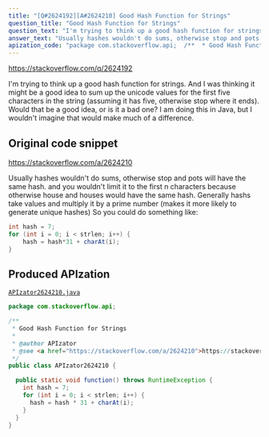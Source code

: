 ```yaml
---
title: "[Q#2624192][A#2624210] Good Hash Function for Strings"
question_title: "Good Hash Function for Strings"
question_text: "I'm trying to think up a good hash function for strings.  And I was thinking it might be a good idea to sum up the unicode values for the first five characters in the string (assuming it has five, otherwise stop where it ends).  Would that be a good idea, or is it a bad one? I am doing this in Java, but I wouldn't imagine that would make much of a difference."
answer_text: "Usually hashes wouldn't do sums, otherwise stop and pots will have the same hash. and you wouldn't limit it to the first n characters because otherwise house and houses would have the same hash. Generally hashs take values and multiply it by a prime number (makes it more likely to generate unique hashes) So you could do something like:"
apization_code: "package com.stackoverflow.api;  /**  * Good Hash Function for Strings  *  * @author APIzator  * @see <a href=\"https://stackoverflow.com/a/2624210\">https://stackoverflow.com/a/2624210</a>  */ public class APIzator2624210 {    public static void function() throws RuntimeException {     int hash = 7;     for (int i = 0; i < strlen; i++) {       hash = hash * 31 + charAt(i);     }   } }"
---
```


https://stackoverflow.com/q/2624192

I&#x27;m trying to think up a good hash function for strings.  And I was thinking it might be a good idea to sum up the unicode values for the first five characters in the string (assuming it has five, otherwise stop where it ends).  Would that be a good idea, or is it a bad one?
I am doing this in Java, but I wouldn&#x27;t imagine that would make much of a difference.



## Original code snippet

https://stackoverflow.com/a/2624210

Usually hashes wouldn&#x27;t do sums, otherwise stop and pots will have the same hash.
and you wouldn&#x27;t limit it to the first n characters because otherwise house and houses would have the same hash.
Generally hashs take values and multiply it by a prime number (makes it more likely to generate unique hashes) So you could do something like:

```java
int hash = 7;
for (int i = 0; i < strlen; i++) {
    hash = hash*31 + charAt(i);
}
```

## Produced APIzation

[`APIzator2624210.java`](https://github.com/pasqualesalza/apization-temp-data/raw/master/apizations/java/APIzator2624210.java)

```java
package com.stackoverflow.api;

/**
 * Good Hash Function for Strings
 *
 * @author APIzator
 * @see <a href="https://stackoverflow.com/a/2624210">https://stackoverflow.com/a/2624210</a>
 */
public class APIzator2624210 {

  public static void function() throws RuntimeException {
    int hash = 7;
    for (int i = 0; i < strlen; i++) {
      hash = hash * 31 + charAt(i);
    }
  }
}

```